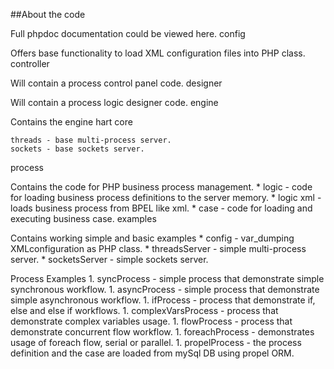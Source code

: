 ##About the code

Full phpdoc documentation could be viewed here.
config

Offers base functionality to load XML configuration files into PHP class.
controller

Will contain a process control panel code.
designer

Will contain a process logic designer code.
engine

Contains the engine hart
core

    threads - base multi-process server.
    sockets - base sockets server.

process

Contains the code for PHP business process management. * logic - code for loading business process definitions to the server memory. * logic xml - loads business process from BPEL like xml. * case - code for loading and executing business case.
examples

Contains working simple and basic examples * config - var_dumping XMLconfiguration as PHP class. * threadsServer - simple multi-process server. * socketsServer - simple sockets server.

Process Examples 1. syncProcess - simple process that demonstrate simple synchronous workflow. 1. asyncProcess - simple process that demonstrate simple asynchronous workflow. 1. ifProcess - process that demonstrate if, else and else if workflows. 1. complexVarsProcess - process that demonstrate complex variables usage. 1. flowProcess - process that demonstrate concurrent flow workflow. 1. foreachProcess - demonstrates usage of foreach flow, serial or parallel. 1. propelProcess - the process definition and the case are loaded from mySql DB using propel ORM.